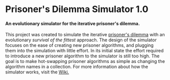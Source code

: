 <h1>Prisoner's Dilemma Simulator 1.0</h1>
<h4>An evolutionary simulator for the iterative prisoner's dilemma.</h4>

<p>
  This project was created to simulate the iterative <a href="https://en.wikipedia.org/wiki/Prisoner%27s_dilemma">prisoner's dilemma</a>
  with an evolutionary <em>survival of the fittest</em> approach. The design of the simulator focuses on the ease of creating new prisoner
  algorithms, and plugging them into the simulation with little effort. In its initial state the effort required to introduce a new prisoner
  algorithm to the simulator is still too high. The goal is to make hot-swapping prisoner algorithms as simple as changing the algorithm 
  names in a collection. For more information about how the simulator works, visit the <a href="https://github.com/AdamVD/Prisoners_Dilemma_Simulator/wiki">Wiki.</a>
</p>
